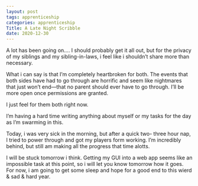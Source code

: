 ```yaml
---
layout: post 
tags: apprenticeship
categories: apprenticeship
Title: A Late Night Scribble
date: 2020-12-30
---
```


A lot has been going on…. I should probably get it all out, but for the privacy of my siblings and my sibling-in-laws, i feel like i shouldn’t share more than necessary.  

What i can say is that I’m completely heartbroken for both.  The events that both sides have had to go through are horrific and seem like nightmares that just won’t end—that no parent should ever have to go through.  I’ll be more open once permissions are granted.  

I just feel for them both right now.  

I’m having a hard time writing anything about myself or my tasks for the day as I’m swarming in this.  

Today, i was very sick in the morning, but after a quick two- three hour nap, I tried to power through and got my players form working.  I’m incredibly behind, but still am making all the progress that time alotts.  

I will be stuck tomorrow i think. Getting my GUI into a web app seems like an impossible task at this point, so i will let you know tomorrow how it goes.  For now, i am going to get some sleep and hope for a good end to this wierd & sad & hard year.  



